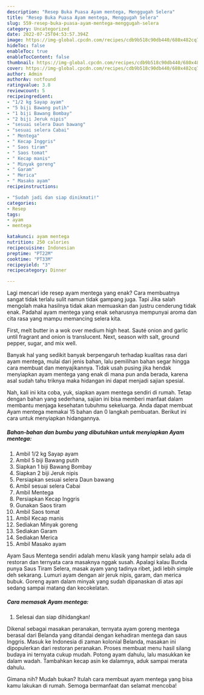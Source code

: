 ```yaml
---
description: "Resep Buka Puasa Ayam mentega, Menggugah Selera"
title: "Resep Buka Puasa Ayam mentega, Menggugah Selera"
slug: 559-resep-buka-puasa-ayam-mentega-menggugah-selera
category: Uncategorized
date: 2022-07-25T04:53:57.394Z
image: https://img-global.cpcdn.com/recipes/cdb9b518c90db440/680x482cq70/ayam-mentega-foto-resep-utama.jpg
hideToc: false
enableToc: true
enableTocContent: false
thumbnail: https://img-global.cpcdn.com/recipes/cdb9b518c90db440/680x482cq70/ayam-mentega-foto-resep-utama.jpg
cover: https://img-global.cpcdn.com/recipes/cdb9b518c90db440/680x482cq70/ayam-mentega-foto-resep-utama.jpg
author: Admin
authorAv: notfound
ratingvalue: 3.8
reviewcount: 5
recipeingredient:
- "1/2 kg Sayap ayam"
- "5 biji Bawang putih"
- "1 biji Bawang Bombay"
- "2 biji Jeruk nipis"
- "sesuai selera Daun bawang"
- "sesuai selera Cabai"
- " Mentega"
- " Kecap Inggris"
- " Saos tiram"
- " Saos tomat"
- " Kecap manis"
- " Minyak goreng"
- " Garam"
- " Merica"
- " Masako ayam"
recipeinstructions:

- "Sudah jadi dan siap dinikmati!"
categories:
- Resep
tags:
- ayam
- mentega

katakunci: ayam mentega 
nutrition: 250 calories
recipecuisine: Indonesian
preptime: "PT22M"
cooktime: "PT33M"
recipeyield: "3"
recipecategory: Dinner

---
```



Lagi mencari ide resep ayam mentega yang enak? Cara membuatnya sangat tidak terlalu sulit namun tidak gampang juga. Tapi Jika salah mengolah maka hasilnya tidak akan memuaskan dan justru cenderung tidak enak. Padahal ayam mentega yang enak seharusnya mempunyai aroma dan cita rasa yang mampu memancing selera kita.


First, melt butter in a wok over medium high heat. Sauté onion and garlic until fragrant and onion is translucent. Next, season with salt, ground pepper, sugar, and mix well.

Banyak hal yang sedikit banyak berpengaruh terhadap kualitas rasa dari ayam mentega, mulai dari jenis bahan, lalu pemilihan bahan segar hingga cara membuat dan menyajikannya. Tidak usah pusing jika hendak menyiapkan ayam mentega yang enak di mana pun anda berada, karena asal sudah tahu triknya maka hidangan ini dapat menjadi sajian spesial.


Nah, kali ini kita coba, yuk, siapkan ayam mentega sendiri di rumah. Tetap dengan bahan yang sederhana, sajian ini bisa memberi manfaat dalam membantu menjaga kesehatan tubuhmu sekeluarga. Anda dapat membuat Ayam mentega memakai 15 bahan dan 0 langkah pembuatan. Berikut ini cara untuk menyiapkan hidangannya.

<!--inarticleads1-->

##### Bahan-bahan dan bumbu yang dibutuhkan untuk menyiapkan Ayam mentega:

1. Ambil 1/2 kg Sayap ayam
1. Ambil 5 biji Bawang putih
1. Siapkan 1 biji Bawang Bombay
1. Siapkan 2 biji Jeruk nipis
1. Persiapkan sesuai selera Daun bawang
1. Ambil sesuai selera Cabai
1. Ambil  Mentega
1. Persiapkan  Kecap Inggris
1. Gunakan  Saos tiram
1. Ambil  Saos tomat
1. Ambil  Kecap manis
1. Sediakan  Minyak goreng
1. Sediakan  Garam
1. Sediakan  Merica
1. Ambil  Masako ayam


Ayam Saus Mentega sendiri adalah menu klasik yang hampir selalu ada di restoran dan ternyata cara masaknya nggak susah. Apalagi kalau Bunda punya Saus Tiram Selera, masak ayam yang tadinya ribet, jadi lebih simple deh sekarang. Lumuri ayam dengan air jeruk nipis, garam, dan merica bubuk. Goreng ayam dalam minyak yang sudah dipanaskan di atas api sedang sampai matang dan kecokelatan. 

<!--inarticleads2-->

##### Cara memasak Ayam mentega:


1. Selesai dan siap dihidangkan!

Dikenal sebagai masakan peranakan, ternyata ayam goreng mentega berasal dari Belanda yang ditandai dengan kehadiran mentega dan saus Inggris. Masuk ke Indonesia di zaman kolonial Belanda, masakan ini dipopulerkan dari restoran peranakan. Proses membuat menu hasil silang budaya ini ternyata cukup mudah. Potong ayam dahulu, lalu masukkan ke dalam wadah. Tambahkan kecap asin ke dalamnya, aduk sampai merata dahulu. 

Gimana nih? Mudah bukan? Itulah cara membuat ayam mentega yang bisa kamu lakukan di rumah. Semoga bermanfaat dan selamat mencoba!
